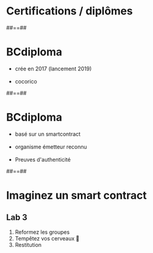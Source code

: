 <!-- .slide: class="transition bg-white" -->

# Certifications / diplômes

##==##

# BCdiploma

- crée en 2017 (lancement 2019)
<br><br>
- cocorico

##==##

# BCdiploma

- basé sur un smartcontract
<br><br>
- organisme émetteur reconnu
<br><br>
- Preuves d'authenticité

##==##

<!-- .slide: class="exercice" -->

# Imaginez un smart contract

## Lab 3

1. Reformez les groupes
1. Tempêtez vos cerveaux 🤯
1. Restitution